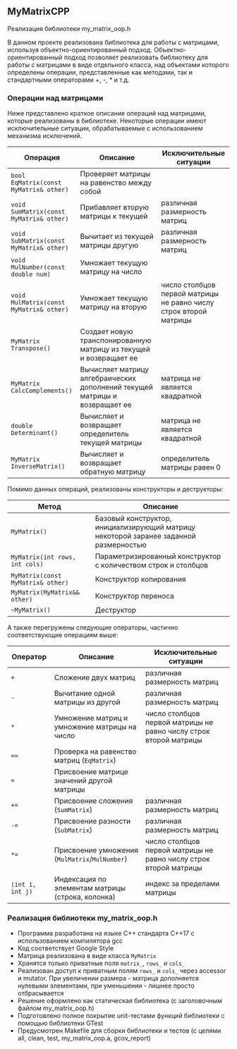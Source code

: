 ## MyMatrixCPP
Реализация библиотеки my_matrix_oop.h

В данном проекте реализована библиотека для работы с матрицами, используя объектно-ориентированный подход. Объектно-ориентированный подход позволяет реализовать библиотеку для работы с матрицами в виде отдельного класса, над объектами которого определены операции, представленные как методами, так и стандартными операторами +, -, * и т.д.

### Операции над матрицами

Ниже представлено краткое описание операций над матрицами, которые реализованы в библиотеке. Некоторые операции имеют исключительные ситуации, обрабатываемые с использованием механизма исключений. 

| Операция    | Описание   | Исключительные ситуации |
| ----------- | ----------- | ----------- |
| `bool EqMatrix(const MyMatrix& other)` | Проверяет матрицы на равенство между собой |  |
| `void SumMatrix(const MyMatrix& other)` | Прибавляет вторую матрицы к текущей | различная размерность матриц |
| `void SubMatrix(const MyMatrix& other)` | Вычитает из текущей матрицы другую | различная размерность матриц |
| `void MulNumber(const double num)` | Умножает текущую матрицу на число |  |
| `void MulMatrix(const MyMatrix& other)` | Умножает текущую матрицу на вторую | число столбцов первой матрицы не равно числу строк второй матрицы |
| `MyMatrix Transpose()` | Создает новую транспонированную матрицу из текущей и возвращает ее |  |
| `MyMatrix CalcComplements()` | Вычисляет матрицу алгебраических дополнений текущей матрицы и возвращает ее | матрица не является квадратной |
| `double Determinant()` | Вычисляет и возвращает определитель текущей матрицы | матрица не является квадратной |
| `MyMatrix InverseMatrix()` | Вычисляет и возвращает обратную матрицу | определитель матрицы равен 0 |

Помимо данных операций, реализованы конструкторы и деструкторы:

| Метод    | Описание   |
| ----------- | ----------- |
| `MyMatrix()` | Базовый конструктор, инициализирующий матрицу некоторой заранее заданной размерностью |  
| `MyMatrix(int rows, int cols)` | Параметризированный конструктор с количеством строк и столбцов | 
| `MyMatrix(const MyMatrix& other)` | Конструктор копирования |
| `MyMatrix(MyMatrix&& other)` | Конструктор переноса |
| `~MyMatrix()` | Деструктор |

А также перегружены следующие операторы, частично соответствующие операциям выше:

| Оператор    | Описание   | Исключительные ситуации |
| ----------- | ----------- | ----------- |
| `+`      | Сложение двух матриц  | различная размерность матриц |
| `-`   | Вычитание одной матрицы из другой | различная размерность матриц |
| `*`  | Умножение матриц и умножение матрицы на число | число столбцов первой матрицы не равно числу строк второй матрицы |
| `==`  | Проверка на равенство матриц (`EqMatrix`) | |
| `=`  | Присвоение матрице значений другой матрицы | |
| `+=`  | Присвоение сложения (`SumMatrix`)   | различная размерность матриц |
| `-=`  | Присвоение разности (`SubMatrix`) | различная размерность матриц |
| `*=`  | Присвоение умножения (`MulMatrix`/`MulNumber`) | число столбцов первой матрицы не равно числу строк второй матрицы |
| `(int i, int j)`  | Индексация по элементам матрицы (строка, колонка) | индекс за пределами матрицы |

### Реализация библиотеки my_matrix_oop.h

- Программа разработана на языке C++ стандарта C++17 с использованием компилятора gcc
- Код соответствует Google Style
- Матрица реализована в виде класса `MyMatrix`
- Хранятся только приватные поля `matrix_`, `rows_` и `cols_`
- Реализован доступ к приватным полям `rows_` и `cols_` через accessor и mutator. При увеличении размера - матрица дополняется нулевыми элементами, при уменьшении - лишнее просто отбрасывается
- Решение оформлено как статическая библиотека (с заголовочным файлом my_matrix_oop.h)
- Подготовлено полное покрытие unit-тестами функций библиотеки c помощью библиотеки GTest
- Предусмотрен Makefile для сборки библиотеки и тестов (с целями all, clean, test, my_matrix_oop.a, gcov_report)
